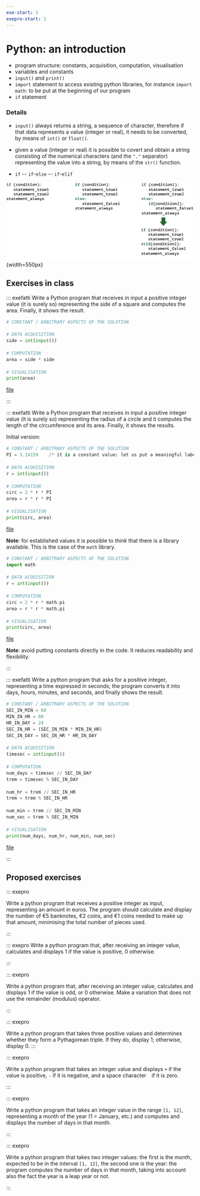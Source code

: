 ```yaml
---
exe-start: 1
exepro-start: 1
---
```


# Python: an introduction

+ program structure: constants, acquisition, computation, visualisation
+ variables and constants
+ `input()` and `print()`
+ `import` statement to access existing python libraries, for instance `import math`: to be put at the beginning of our program
+ `if` statement

### Details
+ `input()` always returns a string, a sequence of character, therefore if that data represents a value (integer or real), it needs to be converted, by means of `int()` or `float()`. 
+ given a value (integer or real) it is possible to covert and obtain a string consisting of the numerical characters (and the `"."` separator) representing the value into a string, by means of the `str()` function.

+ `if` -- `if`-`else` -- `if`-`elif`

!["`if` statement"](../images/if.png){width=550px}


## Exercises in class

::: exefatti
Write a Python program that receives in input a positive integer value (it is surely so) representing the side of a square and computes the area. Finally, it shows the result.

```python
# CONSTANT / ARBITRARY ASPECTS OF THE SOLUTION

# DATA ACQUISITION
side = int(input())

# COMPUTATION
area = side * side

# VISUALISATION
print(area)

```

[file](../codice/01.areasquare.py)

::: 


::: exefatti
Write a Python program that receives in input a positive integer value (it is surely so) representing the radius of a circle and it computes the length of the circumference and its area. Finally, it shows the results.

Initial version:

```python
# CONSTANT / ARBITRARY ASPECTS OF THE SOLUTION
PI = 3.14159	/* it is a constant value: let us put a meaningful label and use it */

# DATA ACQUISITION
r = int(input())

# COMPUTATION
circ = 2 * r * PI
area = r * r * PI

# VISUALISATION
print(circ, area)

```

[file](../codice/01.circareacicle.1.py)

**Note**: for established values it is possible to _think_ that there is a library available. This is the case of the `math` library.

```python
# CONSTANT / ARBITRARY ASPECTS OF THE SOLUTION
import math

# DATA ACQUISITION
r = int(input())

# COMPUTATION
circ = 2 * r * math.pi
area = r * r * math.pi

# VISUALISATION
print(circ, area)

```

[file](../codice/01.circareacicle.2.py)

**Note**: avoid putting constants directly in the code. It reduces readability and flexibility.

::: 

::: exefatti
Write a python program that asks for a positive integer, representing a time expressed in seconds; the program  converts it into days, hours, minutes, and seconds, and finally shows the result.

```python
# CONSTANT / ARBITRARY ASPECTS OF THE SOLUTION
SEC_IN_MIN = 60
MIN_IN_HR = 60
HR_IN_DAY = 24
SEC_IN_HR = (SEC_IN_MIN * MIN_IN_HR)
SEC_IN_DAY = SEC_IN_HR * HR_IN_DAY

# DATA ACQUISITION
timesec = int(input())

# COMPUTATION
num_days = timesec // SEC_IN_DAY
trem = timesec % SEC_IN_DAY

num_hr = trem // SEC_IN_HR
trem = trem % SEC_IN_HR

num_min = trem // SEC_IN_MIN
num_sec = trem % SEC_IN_MIN

# VISUALISATION
print(num_days, num_hr, num_min, num_sec)
```

[file](../codice/03.timeinsecdays.py)

:::



## Proposed exercises
::: exepro

Write a python program that receives a positive integer as input, representing an amount in euros. The program should calculate and display the number of €5 banknotes, €2 coins, and €1 coins needed to make up that amount, minimising the total number of pieces used.

:::

::: exepro
Write a python program that, after receiving an integer value, calculates and displays 1 if the value is positive, 0 otherwise.

:::

::: exepro

Write a python program that, after receiving an integer value, calculates and displays 1 if the value is odd, or 0 otherwise. Make a variation that does not use the remainder (modulus) operator.

:::

::: exepro

Write a python program that takes three positive values and determines whether they form a Pythagorean triple. If they do, display 1; otherwise, display 0.
:::

::: exepro


Write a python program that takes an integer value and displays `+` if the value is positive, `-` if it is negative, and a space character ` ` if it is zero.

:::

::: exepro

Write a python program that takes an integer value in the range `[1, 12]`, representing a month of the year (1 = January, etc.) and computes and displays the number of days in that month.

:::

::: exepro

Write a python program that takes two integer values: the first is the month, expected to be in the interval `[1, 12]`, the second one is the year: the program computes the number of days in that month, taking into account also the fact the year is a leap year or not.

:::
